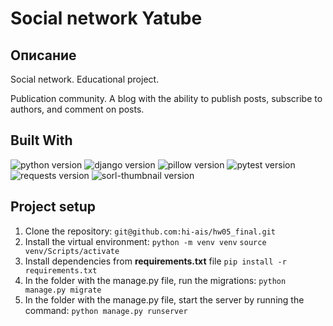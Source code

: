 # Social network Yatube

## Описание
Social network. Educational project.

Publication community. A blog with the ability to publish posts, subscribe to authors, and comment on posts.

## Built With
![python version](https://img.shields.io/badge/Python-3.7-green)
![django version](https://img.shields.io/badge/Django-2.2-green)
![pillow version](https://img.shields.io/badge/Pillow-9.2-green)
![pytest version](https://img.shields.io/badge/pytest-5.3-green)
![requests version](https://img.shields.io/badge/requests-2.22-green)
![sorl-thumbnail version](https://img.shields.io/badge/thumbnail-12.9-green)

## Project setup
1. Clone the repository:
```git@github.com:hi-ais/hw05_final.git```
2. Install the virtual environment:
```python -m venv venv```
```source venv/Scripts/activate```
3. Install dependencies from **requirements.txt** file
```pip install -r requirements.txt```
4. In the folder with the manage.py file, run the migrations:
```python manage.py migrate```
5. In the folder with the manage.py file, start the server by running the command:
```python manage.py runserver```

